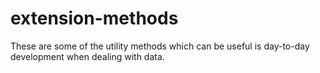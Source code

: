 # extension-methods
These are some of the utility methods which can be useful is day-to-day development when dealing with data.
